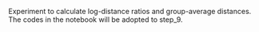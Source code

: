 Experiment to calculate log-distance ratios and group-average distances.
The codes in the notebook will be adopted to step_9.